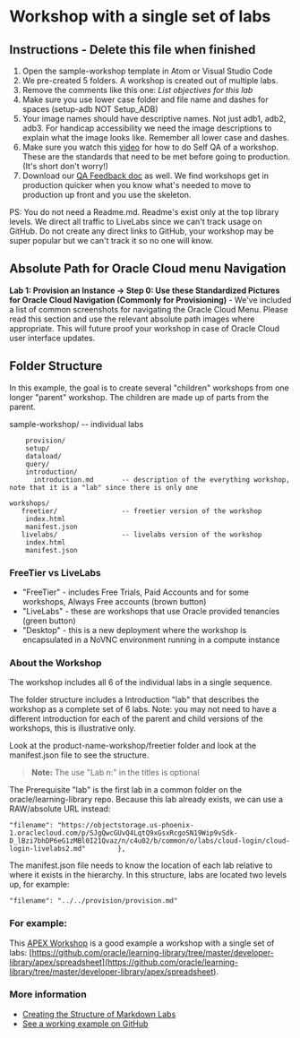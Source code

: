# Workshop with a single set of labs

## Instructions - Delete this file when finished

1. Open the sample-workshop template in Atom or Visual Studio Code
2. We pre-created 5 folders.  A workshop is created out of multiple labs.
3. Remove the comments like this one: *List objectives for this lab*
4. Make sure you use lower case folder and file name and dashes for spaces (setup-adb NOT Setup_ADB)
5. Your image names should have descriptive names. Not just adb1, adb2, adb3.  For handicap accessibility we need the image descriptions to explain what the image looks like.  Remember all lower case and dashes.
6. Make sure you watch this [video](https://otube.oracle.com/media/1_ucr6grc6) for how to do Self QA of a workshop.  These are the standards that need to be met before going to production.  (It's short don't worry!)
7. Download our [QA Feedback doc](https://confluence.oraclecorp.com/confluence/download/attachments/1966947336/LiveLabs-QA-Feedback-Form-v2.docx?version=2&modificationDate=1598913736000&api=v2) as well.  We find workshops get in production quicker when you know what's needed to move to production up front and you use the skeleton.

PS:  You do not need a Readme.md.  Readme's exist only at the top library levels. We direct all traffic to LiveLabs since we can't track usage on GitHub.  Do not create any direct links to GitHub, your workshop may be super popular but we can't track it so no one will know.

## Absolute Path for Oracle Cloud menu Navigation

**Lab 1: Provision an Instance -> Step 0: Use these Standardized Pictures for Oracle Cloud Navigation (Commonly for Provisioning)** - We've included a list of common screenshots for navigating the Oracle Cloud Menu. Please read this section and use the relevant absolute path images where appropriate.  This will future proof your workshop in case of Oracle Cloud user interface updates.

## Folder Structure

In this example, the goal is to create several "children" workshops from one longer "parent" workshop. The children are made up of parts from the parent.

sample-workshop/
        -- individual labs

        provision/
        setup/
        dataload/
        query/
        introduction/
          introduction.md       -- description of the everything workshop, note that it is a "lab" since there is only one

    workshops/
       freetier/                -- freetier version of the workshop
        index.html
        manifest.json
       livelabs/                -- livelabs version of the workshop
        index.html
        manifest.json


### FreeTier vs LiveLabs

* "FreeTier" - includes Free Trials, Paid Accounts and for some workshops, Always Free accounts (brown button)
* "LiveLabs" - these are workshops that use Oracle provided tenancies (green button)
* "Desktop"  - this is a new deployment where the workshop is encapsulated in a NoVNC environment running in a compute instance

### About the Workshop

The workshop includes all 6 of the individual labs in a single sequence.

The folder structure includes a Introduction "lab" that describes the workshop as a complete set of 6 labs. Note: you may not need to have a different introduction for each of the parent and child versions of the workshops, this is illustrative only.

Look at the product-name-workshop/freetier folder and look at the manifest.json file to see the structure.

> **Note:** The use "Lab n:" in the titles is optional

The Prerequisite "lab" is the first lab in a common folder on the oracle/learning-library repo. Because this lab already exists, we can use a RAW/absolute URL instead:

  ```
  "filename": "https://objectstorage.us-phoenix-1.oraclecloud.com/p/SJgQwcGUvQ4LqtQ9xGsxRcgoSN19Wip9vSdk-D_lBzi7bhDP6eG1zMBl0I21Qvaz/n/c4u02/b/common/o/labs/cloud-login/cloud-login-livelabs2.md"        },
  ```

The manifest.json file needs to know the location of each lab relative to where it exists in the hierarchy. In this structure, labs are located two levels up, for example:

  ```
  "filename": "../../provision/provision.md"
  ```

### For example:

This [APEX Workshop](https://oracle.github.io/learning-library/developer-library/apex/spreadsheet/workshops/freetier/) is a good example a workshop with a single set of labs: [https://github.com/oracle/learning-library/tree/master/developer-library/apex/spreadsheet](https://github.com/oracle/learning-library/tree/master/developer-library/apex/spreadsheet).


### More information

* [Creating the Structure of Markdown Labs](https://confluence.oraclecorp.com/confluence/display/DCS/Creating+the+Structure+of+Markdown+Labs)
* [See a working example on GitHub](https://github.com/oracle/learning-library/tree/master/data-management-library/autonomous-database/shared)
